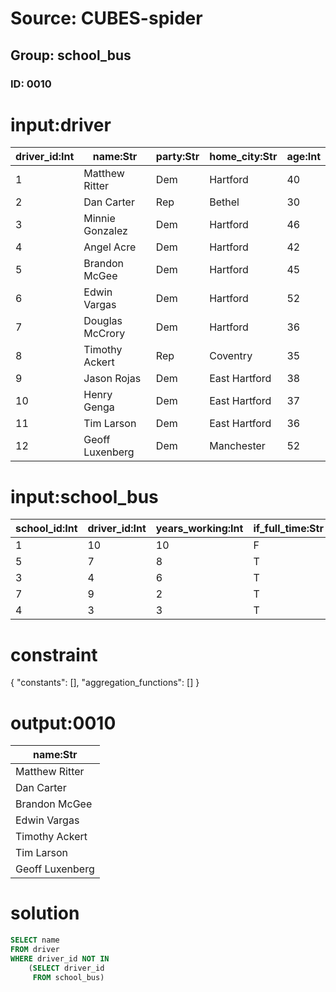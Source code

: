 # Source: CUBES-spider
## Group: school_bus
### ID: 0010

# input:driver

| driver_id:Int | name:Str | party:Str | home_city:Str | age:Int |
|---|---|---|---|---|
| 1 | Matthew Ritter | Dem | Hartford | 40 |
| 2 | Dan Carter | Rep | Bethel | 30 |
| 3 | Minnie Gonzalez | Dem | Hartford | 46 |
| 4 | Angel Acre | Dem | Hartford | 42 |
| 5 | Brandon McGee | Dem | Hartford | 45 |
| 6 | Edwin Vargas | Dem | Hartford | 52 |
| 7 | Douglas McCrory | Dem | Hartford | 36 |
| 8 | Timothy Ackert | Rep | Coventry | 35 |
| 9 | Jason Rojas | Dem | East Hartford | 38 |
| 10 | Henry Genga | Dem | East Hartford | 37 |
| 11 | Tim Larson | Dem | East Hartford | 36 |
| 12 | Geoff Luxenberg | Dem | Manchester | 52 |

# input:school_bus

| school_id:Int | driver_id:Int | years_working:Int | if_full_time:Str |
|---|---|---|---|
| 1 | 10 | 10 | F |
| 5 | 7 | 8 | T |
| 3 | 4 | 6 | T |
| 7 | 9 | 2 | T |
| 4 | 3 | 3 | T |

# constraint

{
  "constants": [],
  "aggregation_functions": []
}

# output:0010

| name:Str |
|---|
| Matthew Ritter |
| Dan Carter |
| Brandon McGee |
| Edwin Vargas |
| Timothy Ackert |
| Tim Larson |
| Geoff Luxenberg |

# solution

```sql
SELECT name
FROM driver
WHERE driver_id NOT IN
    (SELECT driver_id
     FROM school_bus)
```
